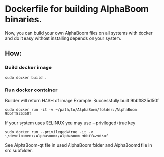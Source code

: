 # Dockerfile for building AlphaBoom binaries.

Now, you can build your own AlphaBoom files on all systems with docker and do it easy without installing depends on your system.

## How:

### Build docker image

```
sudo docker build .
```

### Run docker container

Builder will return HASH of image
Example:
Successfully built 9bbff825d50f

```
sudo docker run -it -v ~/path/to/AlphaBoom/folder:/AlphaBoom 9bbff825d50f
```

If your system uses SELINUX you may use --privileged=true key

```
sudo docker run --privileged=true -it -v ~/development/AlphaBoom:/AlphaBoom 9bbff825d50f
```

See AlphaBoom-qt file in used AlphaBoom folder and AlphaBoomd file in src subfolder.